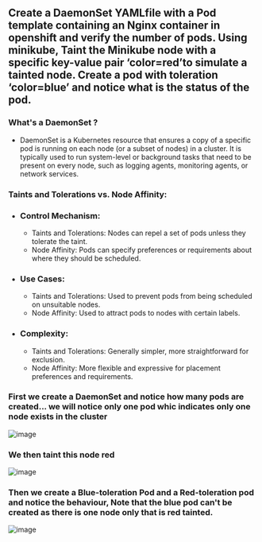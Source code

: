## Create a DaemonSet YAMLfile with a Pod template containing an Nginx container in openshift and verify the number of pods. Using minikube, Taint the Minikube node with a specific key-value pair ‘color=red’to simulate a tainted node. Create a pod with toleration ‘color=blue’ and notice what is the status of the pod.

### What's a DaemonSet ?
 - DaemonSet is a Kubernetes resource that ensures a copy of a specific pod is running on each node (or a subset of nodes) in a cluster. It is typically used to run system-level or background tasks that need to be present on every node, such as logging agents, monitoring agents, or network services.
### Taints and Tolerations vs. Node Affinity:

- ### Control Mechanism:
     - Taints and Tolerations: Nodes can repel a set of pods unless they tolerate the taint.
     - Node Affinity: Pods can specify preferences or requirements about where they should be scheduled.
- ### Use Cases:

     - Taints and Tolerations: Used to prevent pods from being scheduled on unsuitable nodes.
     - Node Affinity: Used to attract pods to nodes with certain labels.
- ### Complexity:

     - Taints and Tolerations: Generally simpler, more straightforward for exclusion.
     - Node Affinity: More flexible and expressive for placement preferences and requirements.

### First we create a DaemonSet and notice how many pods are created... we will notice only one pod whic indicates only one node exists in the cluster 
![image](https://github.com/MoYousry510/IVolve-OJT/assets/80543993/10b6db1d-6411-4384-aa33-572b155d2e40)

### We then taint this node red 
![image](https://github.com/MoYousry510/IVolve-OJT/assets/80543993/103c3489-2342-4b2b-8a70-7ff5329a2fde)

### Then we create a Blue-toleration Pod and a Red-toleration pod and notice the behaviour, Note that the blue pod can't be created as there is one node only that is red tainted.
![image](https://github.com/MoYousry510/IVolve-OJT/assets/80543993/f9ffff87-83fe-427a-8b9a-da9782c22ddb)
